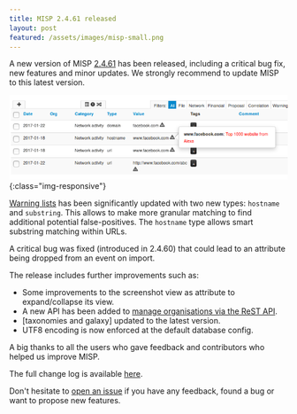 ```yaml
---
title: MISP 2.4.61 released
layout: post
featured: /assets/images/misp-small.png
---
```


A new version of MISP [2.4.61](https://github.com/MISP/MISP/tree/v2.4.61) has been released, including a critical bug fix, new features and minor updates. We strongly recommend to update MISP to this latest version.

![MISP warning-list](/assets/images/misp/blog/warning-list.png){:class="img-responsive"}

[Warning lists](https://github.com/MISP/misp-warninglists) has been significantly updated with two new types: ```hostname``` and ```substring```. This allows
to make more granular matching to find additional potential false-positives. The ```hostname``` type allows smart substring matching within URLs.

A critical bug was fixed (introduced in 2.4.60) that could lead to an attribute being dropped from an event on import.

The release includes further improvements such as:

- Some improvements to the screenshot view as attribute to expand/collapse its view.
- A new API has been added to [manage organisations via the ReST API](https://www.circl.lu/doc/misp/automation/index.html#organisation-management).
- [taxonomies and galaxy] updated to the latest version.
- UTF8 encoding is now enforced at the default database config.

A big thanks to all the users who gave feedback and contributors who helped us improve MISP.

The full change log is available [here](https://www.misp.software/Changelog.txt).

Don't hesitate to [open an issue](https://github.com/MISP/MISP/issues) if you have any feedback, found a bug or want to propose new features.

